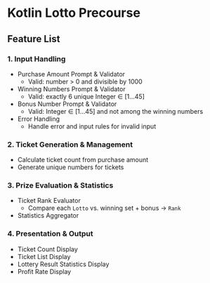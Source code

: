 # Kotlin Lotto Precourse

## Feature List

### 1. Input Handling
- Purchase Amount Prompt & Validator
    - Valid: number > 0 and divisible by 1000
- Winning Numbers Prompt & Validator
    - Valid: exactly 6 unique Integer ∈ [1…45]
- Bonus Number Prompt & Validator
    - Valid: Integer ∈ [1…45] and not among the winning numbers
- Error Handling
    - Handle error and input rules for invalid input

### 2. Ticket Generation & Management
- Calculate ticket count from purchase amount
- Generate unique numbers for tickets

### 3. Prize Evaluation & Statistics
- Ticket Rank Evaluator
    - Compare each `Lotto` vs. winning set + bonus → `Rank`
- Statistics Aggregator

### 4. Presentation & Output
- Ticket Count Display
- Ticket List Display
- Lottery Result Statistics Display
- Profit Rate Display
